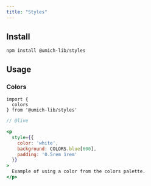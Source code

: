 ```yaml
---
title: "Styles"
---
```


## Install

```
npm install @umich-lib/styles
```

## Usage

### Colors

```
import {
  colors
} from '@umich-lib/styles'
```

```jsx
// @live

<p
  style={{
    color: 'white',
    background: COLORS.blue[600],
    padding: '0.5rem 1rem'
  }}
>
  Example of using a color from the colors palette.
</p>
```